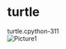 # turtle
turtle.cpython-311
</br>
<img src='https://i.postimg.cc/75mTtSj2/Picture1.png' border='0' alt='Picture1'/>
